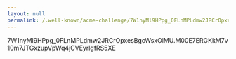 ```yaml
---
layout: null
permalink: /.well-known/acme-challenge/7W1nyMl9HPpg_0FLnMPLdmw2JRCrOpxesBgcWsxOlMU
---
```


7W1nyMl9HPpg_0FLnMPLdmw2JRCrOpxesBgcWsxOlMU.M00E7ERGKkM7v10m7JTGxzupVpWq4jCVEyrlgfRS5XE
